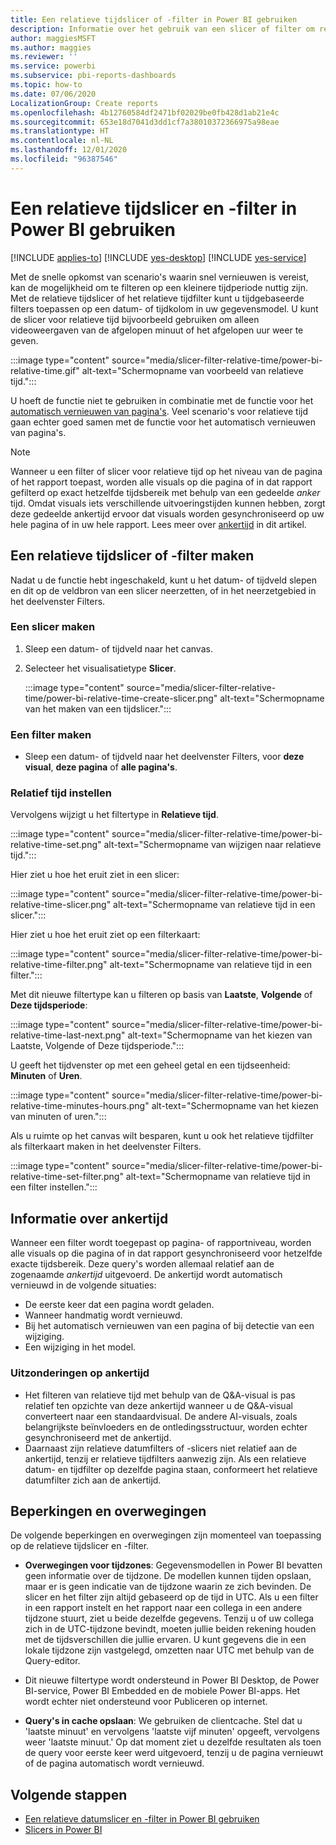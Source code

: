 ```yaml
---
title: Een relatieve tijdslicer of -filter in Power BI gebruiken
description: Informatie over het gebruik van een slicer of filter om relatieve tijdsbereiken te beperken in Power BI.
author: maggiesMSFT
ms.author: maggies
ms.reviewer: ''
ms.service: powerbi
ms.subservice: pbi-reports-dashboards
ms.topic: how-to
ms.date: 07/06/2020
LocalizationGroup: Create reports
ms.openlocfilehash: 4b12760584df2471bf02029be0fb428d1ab21e4c
ms.sourcegitcommit: 653e18d7041d3dd1cf7a38010372366975a98eae
ms.translationtype: HT
ms.contentlocale: nl-NL
ms.lasthandoff: 12/01/2020
ms.locfileid: "96387546"
---
```

# <a name="use-a-relative-time-slicer-and-filter-in-power-bi"></a>Een relatieve tijdslicer en -filter in Power BI gebruiken

[!INCLUDE [applies-to](../includes/applies-to.md)] [!INCLUDE [yes-desktop](../includes/yes-desktop.md)] [!INCLUDE [yes-service](../includes/yes-service.md)]

Met de snelle opkomst van scenario's waarin snel vernieuwen is vereist, kan de mogelijkheid om te filteren op een kleinere tijdperiode nuttig zijn. Met de relatieve tijdslicer of het relatieve tijdfilter kunt u tijdgebaseerde filters toepassen op een datum- of tijdkolom in uw gegevensmodel. U kunt de slicer voor relatieve tijd bijvoorbeeld gebruiken om alleen videoweergaven van de afgelopen minuut of het afgelopen uur weer te geven. 

:::image type="content" source="media/slicer-filter-relative-time/power-bi-relative-time.gif" alt-text="Schermopname van voorbeeld van relatieve tijd.":::

U hoeft de functie niet te gebruiken in combinatie met de functie voor het [automatisch vernieuwen van pagina's](../create-reports/desktop-automatic-page-refresh.md). Veel scenario's voor relatieve tijd gaan echter goed samen met de functie voor het automatisch vernieuwen van pagina's.  

> [!NOTE]
> Wanneer u een filter of slicer voor relatieve tijd op het niveau van de pagina of het rapport toepast, worden alle visuals op die pagina of in dat rapport gefilterd op exact hetzelfde tijdsbereik met behulp van een gedeelde *anker* tijd. Omdat visuals iets verschillende uitvoeringstijden kunnen hebben, zorgt deze gedeelde ankertijd ervoor dat visuals worden gesynchroniseerd op uw hele pagina of in uw hele rapport. Lees meer over [ankertijd](#understanding-anchor-time) in dit artikel.

## <a name="create-a-relative-time-slicer-or-filter"></a>Een relatieve tijdslicer of -filter maken

Nadat u de functie hebt ingeschakeld, kunt u het datum- of tijdveld slepen en dit op de veldbron van een slicer neerzetten, of in het neerzetgebied in het deelvenster Filters. 

### <a name="create-a-slicer"></a>Een slicer maken

1. Sleep een datum- of tijdveld naar het canvas.

2. Selecteer het visualisatietype **Slicer**.

    :::image type="content" source="media/slicer-filter-relative-time/power-bi-relative-time-create-slicer.png" alt-text="Schermopname van het maken van een tijdslicer.":::

### <a name="create-a-filter"></a>Een filter maken
 
- Sleep een datum- of tijdveld naar het deelvenster Filters, voor **deze visual**, **deze pagina** of **alle pagina's**.

### <a name="set-relative-time"></a>Relatief tijd instellen 

Vervolgens wijzigt u het filtertype in **Relatieve tijd**.

:::image type="content" source="media/slicer-filter-relative-time/power-bi-relative-time-set.png" alt-text="Schermopname van wijzigen naar relatieve tijd.":::
 
Hier ziet u hoe het eruit ziet in een slicer:

:::image type="content" source="media/slicer-filter-relative-time/power-bi-relative-time-slicer.png" alt-text="Schermopname van relatieve tijd in een slicer.":::

Hier ziet u hoe het eruit ziet op een filterkaart: 

:::image type="content" source="media/slicer-filter-relative-time/power-bi-relative-time-filter.png" alt-text="Schermopname van relatieve tijd in een filter.":::
 
Met dit nieuwe filtertype kan u filteren op basis van **Laatste**, **Volgende** of **Deze tijdsperiode**: 

:::image type="content" source="media/slicer-filter-relative-time/power-bi-relative-time-last-next.png" alt-text="Schermopname van het kiezen van Laatste, Volgende of Deze tijdsperiode.":::
 
U geeft het tijdvenster op met een geheel getal en een tijdseenheid: **Minuten** of **Uren**.
 
:::image type="content" source="media/slicer-filter-relative-time/power-bi-relative-time-minutes-hours.png" alt-text="Schermopname van het kiezen van minuten of uren.":::

Als u ruimte op het canvas wilt besparen, kunt u ook het relatieve tijdfilter als filterkaart maken in het deelvenster Filters.

:::image type="content" source="media/slicer-filter-relative-time/power-bi-relative-time-set-filter.png" alt-text="Schermopname van relatieve tijd in een filter instellen.":::
 
## <a name="understanding-anchor-time"></a>Informatie over ankertijd

Wanneer een filter wordt toegepast op pagina- of rapportniveau, worden alle visuals op die pagina of in dat rapport gesynchroniseerd voor hetzelfde exacte tijdsbereik. Deze query's worden allemaal relatief aan de zogenaamde *ankertijd* uitgevoerd. De ankertijd wordt automatisch vernieuwd in de volgende situaties:

- De eerste keer dat een pagina wordt geladen.
- Wanneer handmatig wordt vernieuwd.
- Bij het automatisch vernieuwen van een pagina of bij detectie van een wijziging.
- Een wijziging in het model.

### <a name="anchor-time-exceptions"></a>Uitzonderingen op ankertijd

- Het filteren van relatieve tijd met behulp van de Q&A-visual is pas relatief ten opzichte van deze ankertijd wanneer u de Q&A-visual converteert naar een standaardvisual. De andere AI-visuals, zoals belangrijkste beïnvloeders en de ontledingsstructuur, worden echter gesynchroniseerd met de ankertijd. 
- Daarnaast zijn relatieve datumfilters of -slicers niet relatief aan de ankertijd, tenzij er relatieve tijdfilters aanwezig zijn. Als een relatieve datum- en tijdfilter op dezelfde pagina staan, conformeert het relatieve datumfilter zich aan de ankertijd.

## <a name="limitations-and-considerations"></a>Beperkingen en overwegingen

De volgende beperkingen en overwegingen zijn momenteel van toepassing op de relatieve tijdslicer en -filter.

- **Overwegingen voor tijdzones**: Gegevensmodellen in Power BI bevatten geen informatie over de tijdzone. De modellen kunnen tijden opslaan, maar er is geen indicatie van de tijdzone waarin ze zich bevinden. De slicer en het filter zijn altijd gebaseerd op de tijd in UTC. Als u een filter in een rapport instelt en het rapport naar een collega in een andere tijdzone stuurt, ziet u beide dezelfde gegevens. Tenzij u of uw collega zich in de UTC-tijdzone bevindt, moeten jullie beiden rekening houden met de tijdsverschillen die jullie ervaren. U kunt gegevens die in een lokale tijdzone zijn vastgelegd, omzetten naar UTC met behulp van de Query-editor.
- Dit nieuwe filtertype wordt ondersteund in Power BI Desktop, de Power BI-service, Power BI Embedded en de mobiele Power BI-apps. Het wordt echter niet ondersteund voor Publiceren op internet.

- **Query's in cache opslaan**: We gebruiken de clientcache. Stel dat u 'laatste minuut' en vervolgens 'laatste vijf minuten' opgeeft, vervolgens weer 'laatste minuut.' Op dat moment ziet u dezelfde resultaten als toen de query voor eerste keer werd uitgevoerd, tenzij u de pagina vernieuwt of de pagina automatisch wordt vernieuwd.

## <a name="next-steps"></a>Volgende stappen

- [Een relatieve datumslicer en -filter in Power BI gebruiken](../visuals/desktop-slicer-filter-date-range.md)
- [Slicers in Power BI](../visuals/power-bi-visualization-slicers.md)
